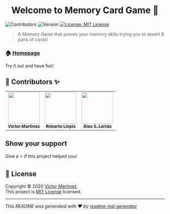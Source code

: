 <h1 align="center">Welcome to Memory Card Game 👋</h1>
<p>
  <img alt="Contributors" src="https://img.shields.io/badge/all_contributors-3-orange.svg?style=flat-square" />
  <img alt="Version" src="https://img.shields.io/badge/version-1.5-blue.svg?cacheSeconds=2592000" />
  <a href="https://choosealicense.com/licenses/mit/" target="_blank">
    <img alt="License: MIT License" src="https://img.shields.io/badge/License-MIT License-yellow.svg" />
  </a>
 
</p>


> A Memory Game that proves your memory skills trying you to assert 8 pairs of cards!


### 🏠 [Homepage](https://github.com/JasterV/COVID-19-CHALLENGE)

Try it out and have fun!

## 👤 Contributors ✨

<table>
  <tr>    
    <td align="center"><a href="https://github.com/JasterV"><img src="https://avatars3.githubusercontent.com/u/49537445?v=4" width="100px;" alt=""/><br /><sub><b>Victor Martínez</b></sub></a><br/></td>
    <td align="center"><a href="https://github.com/RobertoLlopis"><img src="https://avatars2.githubusercontent.com/u/55133056?s=400&u=8da822532d35e3e49812f1e118b2568462352856&v=4" width="100px;" alt=""/><br /><sub><b>Roberto Llopis</b></sub></a><br/></td>
     <td align="center"><a href="https://github.com/xlerida"><img src="https://avatars0.githubusercontent.com/u/65079206?s=400&u=2e4f66f8dd7c2834efd5dcddaf22f842b733e210&v=4" width="100px;" alt=""/><br /><sub><b>Álex S. Lérida</b></sub></a><br/></td>
  </tr>
</table>

## Show your support

Give a ⭐️ if this project helped you!

## 📝 License

Copyright © 2020 [Víctor Martínez](https://github.com/JasterV).<br />
This project is [MIT License](https://choosealicense.com/licenses/mit/) licensed.

***
_This README was generated with ❤️ by [readme-md-generator](https://github.com/kefranabg/readme-md-generator)_
